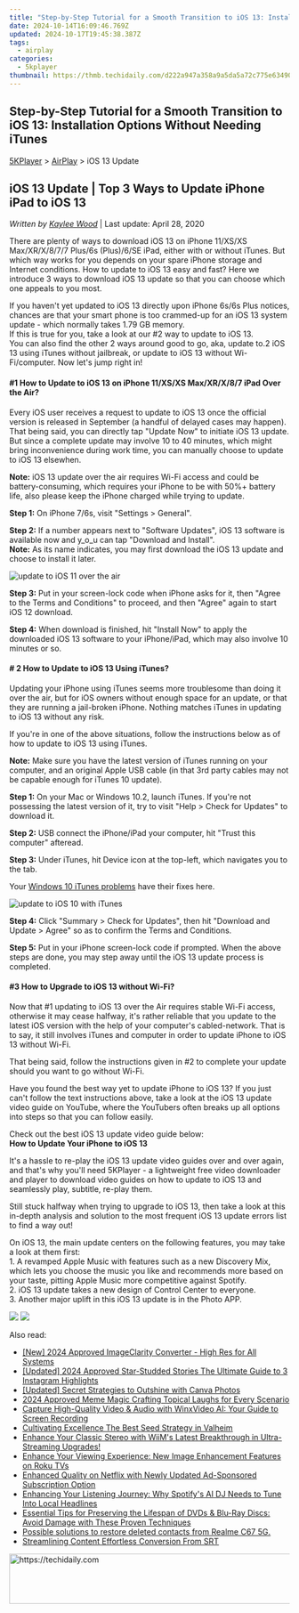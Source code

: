 ```yaml
---
title: "Step-by-Step Tutorial for a Smooth Transition to iOS 13: Installation Options Without Needing iTunes"
date: 2024-10-14T16:09:46.769Z
updated: 2024-10-17T19:45:38.387Z
tags:
  - airplay
categories:
  - 5kplayer
thumbnail: https://thmb.techidaily.com/d222a947a358a9a5da5a72c775e634907e671d005e0a2808f2ac3a2ab7305bec.jpg
---
```


## Step-by-Step Tutorial for a Smooth Transition to iOS 13: Installation Options Without Needing iTunes

[5KPlayer](https://tools.techidaily.com/5kplayer/products/) \> [AirPlay](https://tools.techidaily.com/5kplayer/airplay/) \> iOS 13 Update

## iOS 13 Update | Top 3 Ways to Update iPhone iPad to iOS 13

 _Written by [Kaylee Wood](https://www.quora.com/profile/Amanda-Hu-21)_ | Last update: April 28, 2020

There are plenty of ways to download iOS 13 on iPhone 11/XS/XS Max/XR/X/8/7/7 Plus/6s (Plus)/6/SE iPad, either with or without iTunes. But which way works for you depends on your spare iPhone storage and Internet conditions. How to update to iOS 13 easy and fast? Here we introduce 3 ways to download iOS 13 update so that you can choose which one appeals to you most.

If you haven't yet updated to iOS 13 directly upon iPhone 6s/6s Plus notices, chances are that your smart phone is too crammed-up for an iOS 13 system update - which normally takes 1.79 GB memory.  
 If this is true for you, take a look at our #2 way to update to iOS 13\.   
 You can also find the other 2 ways around good to go, aka, update to.2 iOS 13 using iTunes without jailbreak, or update to iOS 13 without Wi-Fi/computer. Now let's jump right in!

#### **#1 How to Update to iOS 13 on iPhone 11/XS/XS Max/XR/X/8/7 iPad Over the Air?**

Every iOS user receives a request to update to iOS 13 once the official version is released in September (a handful of delayed cases may happen). That being said, you can directly tap "Update Now" to initiate iOS 13 update. But since a complete update may involve 10 to 40 minutes, which might bring inconvenience during work time, you can manually choose to update to iOS 13 elsewhen.

**Note:** iOS 13 update over the air requires Wi-Fi access and could be battery-consuming, which requires your iPhone to be with 50%+ battery life, also please keep the iPhone charged while trying to update.

**Step 1:** On iPhone 7/6s, visit "Settings > General".

**Step 2:** If a number appears next to "Software Updates", iOS 13 software is available now and y_o_u can tap "Download and Install".   
**Note:** As its name indicates, you may first download the iOS 13 update and choose to install it later.

![update to iOS 11 over the air](https://www.5kplayer.com/airplay/img/ios-11.jpg) 

**Step 3:** Put in your screen-lock code when iPhone asks for it, then "Agree to the Terms and Conditions" to proceed, and then "Agree" again to start iOS 12 download.

**Step 4:** When download is finished, hit "Install Now" to apply the downloaded iOS 13 software to your iPhone/iPad, which may also involve 10 minutes or so.

#### **\# 2 How to Update to iOS 13 Using iTunes?**

Updating your iPhone using iTunes seems more troublesome than doing it over the air, but for iOS owners without enough space for an update, or that they are running a jail-broken iPhone. Nothing matches iTunes in updating to iOS 13 without any risk. 

If you're in one of the above situations, follow the instructions below as of how to update to iOS 13 using iTunes. 

**Note:** Make sure you have the latest version of iTunes running on your computer, and an original Apple USB cable (in that 3rd party cables may not be capable enough for iTunes 10 update).

**Step 1:** On your Mac or Windows 10.2, launch iTunes. If you're not possessing the latest version of it, try to visit "Help > Check for Updates" to download it.

**Step 2:** USB connect the iPhone/iPad your computer, hit "Trust this computer" afteread.

**Step 3:** Under iTunes, hit Device icon at the top-left, which navigates you to the tab.

Your [Windows 10 iTunes problems](https://tools.techidaily.com/5kplayer/iphone-manager/) have their fixes here.

![update to iOS 10 with iTunes](https://www.5kplayer.com/airplay/img/how-to-install-ios-10.jpg) 

**Step 4:** Click "Summary > Check for Updates", then hit "Download and Update > Agree" so as to confirm the Terms and Conditions.

**Step 5:** Put in your iPhone screen-lock code if prompted. When the above steps are done, you may step away until the iOS 13 update process is completed. 

#### **#3 How to Upgrade to iOS 13 without Wi-Fi?**

Now that #1 updating to iOS 13 over the Air requires stable Wi-Fi access, otherwise it may cease halfway, it's rather reliable that you update to the latest iOS version with the help of your computer's cabled-network. That is to say, it still involves iTunes and computer in order to update iPhone to iOS 13 without Wi-Fi.

That being said, follow the instructions given in #2 to complete your update should you want to go without Wi-Fi.

Have you found the best way yet to update iPhone to iOS 13? If you just can't follow the text instructions above, take a look at the iOS 13 update video guide on YouTube, where the YouTubers often breaks up all options into steps so that you can follow easily.

Check out the best iOS 13 update video guide below:  
**How to Update Your iPhone to iOS 13**

It's a hassle to re-play the iOS 13 update video guides over and over again, and that's why you'll need 5KPlayer - a lightweight free video downloader and player to download video guides on how to update to iOS 13 and seamlessly play, subtitle, re-play them.

Still stuck halfway when trying to upgrade to iOS 13, then take a look at this in-depth analysis and solution to the most frequent iOS 13 update errors list to find a way out!

On iOS 13, the main update centers on the following features, you may take a look at them first:  
 1\. A revamped Apple Music with features such as a new Discovery Mix, which lets you choose the music you like and recommends more based on your taste, pitting Apple Music more competitive against Spotify.  
 2\. iOS 13 update takes a new design of Control Center to everyone.  
 3\. Another major uplift in this iOS 13 update is in the Photo APP.

[![](https://www.5kplayer.com/airplay/../button/freedownbackmac.png)](https://tools.techidaily.com/5kplayer/products/) [![](https://www.5kplayer.com/airplay/../button/freedownwhitewin.png)](https://tools.techidaily.com/5kplayer/products/)

<ins class="adsbygoogle"
     style="display:block"
     data-ad-format="autorelaxed"
     data-ad-client="ca-pub-7571918770474297"
     data-ad-slot="1223367746"></ins>

<ins class="adsbygoogle"
     style="display:block"
     data-ad-client="ca-pub-7571918770474297"
     data-ad-slot="8358498916"
     data-ad-format="auto"
     data-full-width-responsive="true"></ins>

<span class="atpl-alsoreadstyle">Also read:</span>
<div><ul>
<li><a href="https://fox-boxes.techidaily.com/new-2024-approved-imageclarity-converter-high-res-for-all-systems/"><u>[New] 2024 Approved ImageClarity Converter - High Res for All Systems</u></a></li>
<li><a href="https://instagram-videos.techidaily.com/updated-2024-approved-star-studded-stories-the-ultimate-guide-to-3-instagram-highlights/"><u>[Updated] 2024 Approved Star-Studded Stories The Ultimate Guide to 3 Instagram Highlights</u></a></li>
<li><a href="https://extra-approaches.techidaily.com/updated-secret-strategies-to-outshine-with-canva-photos/"><u>[Updated] Secret Strategies to Outshine with Canva Photos</u></a></li>
<li><a href="https://extra-guidance.techidaily.com/2024-approved-meme-magic-crafting-topical-laughs-for-every-scenario/"><u>2024 Approved Meme Magic Crafting Topical Laughs for Every Scenario</u></a></li>
<li><a href="https://discover-help.techidaily.com/capture-high-quality-video-and-audio-with-winxvideo-ai-your-guide-to-screen-recording/"><u>Capture High-Quality Video & Audio with WinxVideo AI: Your Guide to Screen Recording</u></a></li>
<li><a href="https://on-screen-recording.techidaily.com/cultivating-excellence-the-best-seed-strategy-in-valheim/"><u>Cultivating Excellence The Best Seed Strategy in Valheim</u></a></li>
<li><a href="https://media-tips.techidaily.com/enhance-your-classic-stereo-with-wiims-latest-breakthrough-in-ultra-streaming-upgrades/"><u>Enhance Your Classic Stereo with WiiM's Latest Breakthrough in Ultra-Streaming Upgrades!</u></a></li>
<li><a href="https://media-tips.techidaily.com/enhance-your-viewing-experience-new-image-enhancement-features-on-roku-tvs/"><u>Enhance Your Viewing Experience: New Image Enhancement Features on Roku TVs</u></a></li>
<li><a href="https://media-tips.techidaily.com/enhanced-quality-on-netflix-with-newly-updated-ad-sponsored-subscription-option/"><u>Enhanced Quality on Netflix with Newly Updated Ad-Sponsored Subscription Option</u></a></li>
<li><a href="https://media-tips.techidaily.com/enhancing-your-listening-journey-why-spotifys-ai-dj-needs-to-tune-into-local-headlines/"><u>Enhancing Your Listening Journey: Why Spotify's AI DJ Needs to Tune Into Local Headlines</u></a></li>
<li><a href="https://media-tips.techidaily.com/essential-tips-for-preserving-the-lifespan-of-dvds-and-blu-ray-discs-avoid-damage-with-these-proven-techniques/"><u>Essential Tips for Preserving the Lifespan of DVDs & Blu-Ray Discs: Avoid Damage with These Proven Techniques</u></a></li>
<li><a href="https://review-topics.techidaily.com/possible-solutions-to-restore-deleted-contacts-from-realme-c67-5g-by-fonelab-android-recover-contacts/"><u>Possible solutions to restore deleted contacts from Realme C67 5G.</u></a></li>
<li><a href="https://extra-lessons.techidaily.com/streamlining-content-effortless-conversion-from-srt/"><u>Streamlining Content Effortless Conversion From SRT</u></a></li>
</ul></div>

<!-- affiliate ads begin -->
<a href="https://appsumo.8odi.net/c/5597632/2082539/7443" target="_top" id="2082539">
  <img src="//a.impactradius-go.com/display-ad/7443-2082539" border="0" alt="https://techidaily.com" width="728" height="90"/>
</a>
<img height="0" width="0" src="https://appsumo.8odi.net/i/5597632/2082539/7443" style="position:absolute;visibility:hidden;" border="0" />
<!-- affiliate ads end -->

